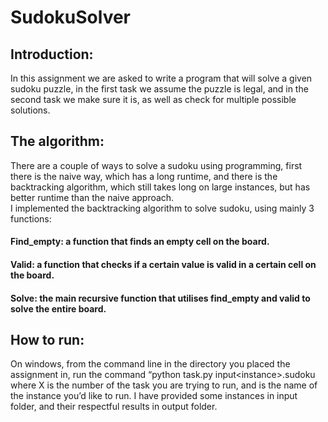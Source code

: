 # SudokuSolver  
## Introduction:  
In this assignment we are asked to write a program that will solve a given sudoku puzzle, in the
first task we assume the puzzle is legal, and in the second task we make sure it is, as well as
check for multiple possible solutions.  
## The algorithm:  
There are a couple of ways to solve a sudoku using programming, first there is the naive way,
which has a long runtime, and there is the backtracking algorithm, which still takes long on large
instances, but has better runtime than the naive approach.  
I implemented the backtracking algorithm to solve sudoku, using mainly 3 functions:  
#### Find_empty: a function that finds an empty cell on the board.  
#### Valid: a function that checks if a certain value is valid in a certain cell on the board.  
#### Solve: the main recursive function that utilises find_empty and valid to solve the entire board.  
## How to run:  
On windows, from the command line in the directory you placed the assignment in, run the
command “python task<X>.py input\<instance>.sudoku where X is the number of the task you
are trying to run, and <instance> is the name of the instance you’d like to run.
I have provided some instances in input folder, and their respectful results in output folder.
